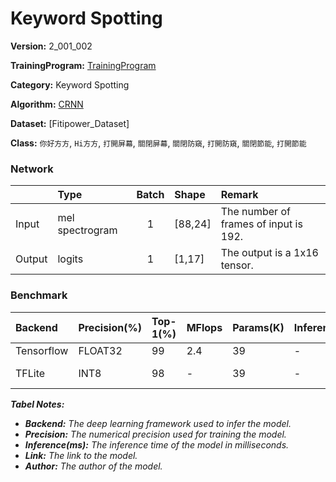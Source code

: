# Keyword Spotting

**Version:** 2_001_002

**TrainingProgram:** [TrainingProgram]()

**Category:** Keyword Spotting

**Algorithm:** [CRNN](https://arxiv.org/pdf/1703.05390)

**Dataset:** [Fitipower_Dataset]

**Class:** `你好方方`, `Hi方方`, `打開屏幕`, `關閉屏幕`, `關閉防窺`, `打開防窺`, `關閉節能`, `打開節能`


### Network
|      | Type            | Batch   | Shape      | Remark                                               |
|:---- |:----------------|:-------:|:-----------|:-----------------------------------------------------|
|Input | mel spectrogram |   1     | [88,24]    | The number of frames of input is 192.                |
|Output| logits          |   1     | [1,17]     | The output is a 1x16 tensor.                         |

### Benchmark

| Backend | Precision(%) | Top-1(%) | MFlops | Params(K) | Inference     | Download | Author |
|:--------|:-------------|:---------|:-------|:----------|:--------------|:---------|:-------|
|  Tensorflow  |    FLOAT32   |   99     | 2.4  |    39     |       -       |      [link](https://fp-gitlab/hcita/tinyml/va8801_model_zoo/-/tree/main/KeyWordSpotting/CRNN/KWS_2_001_002) | Fitipower|
|  TFLite      |    INT8      |   98     |  -   |    39     |       -       |      [link(shuttle version)](https://fp-gitlab/hcita/tinyml/va8801_model_zoo/-/blob/main/KeyWordSpotting/CRNN/KWS_2_001_002.tflite)  | Fitipower|

***Tabel Notes:***
- ***Backend:** The deep learning framework used to infer the model.*
- ***Precision:** The numerical precision used for training the model.*
- ***Inference(ms):** The inference time of the model in milliseconds.*
- ***Link:** The link to the model.*
- ***Author:** The author of the model.*
